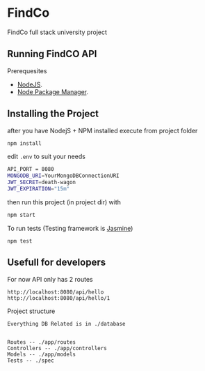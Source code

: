 # FindCo
FindCo full stack university project

## Running FindCO API

Prerequesites
- [NodeJS](https://nodejs.org/en/).
- [Node Package Manager](https://docs.npmjs.com/downloading-and-installing-node-js-and-npm).


## Installing the Project

after you have NodejS + NPM installed execute from project folder
```bash
npm install
```


edit ``.env`` to suit your needs
```bash
API_PORT = 8080
MONGODB_URI=YourMongoDBConnectionURI
JWT_SECRET=death-wagon
JWT_EXPIRATION="15m"
```


then run this project (in project dir) with
```bash
npm start
```

To run tests (Testing framework is [Jasmine](https://www.npmjs.com/package/jasmine-node))
```
npm test
```
## Usefull for developers

For now API only has 2 routes
```
http://localhost:8080/api/hello
http://localhost:8080/api/hello/1
```

Project structure
```
Everything DB Related is in ./database


Routes -- ./app/routes
Controllers -- ./app/controllers
Models -- ./app/models
Tests -- ./spec

